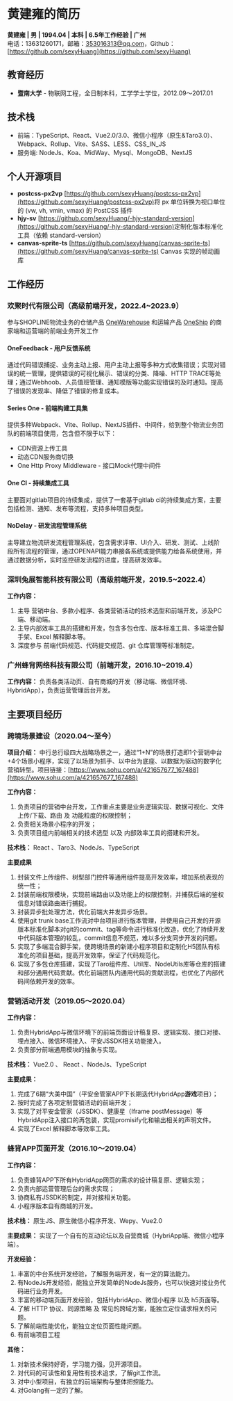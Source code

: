# 黄建雍的简历

**黄建雍 | 男 | 1994.04 | 本科 | 6.5年工作经验 | 广州**  
电话：13631260171，邮箱：[353016313@qq.com](353016313@qq.com)，Github：[https://github.com/sexyHuang](https://github.com/sexyHuang)

## 教育经历

- **暨南大学** - 物联网工程，全日制本科，工学学士学位，2012.09～2017.01

## 技术栈  

- 前端：TypeScript、React、Vue2.0/3.0、微信小程序（原生&Taro3.0）、Webpack、Rollup、Vite、SASS、LESS、CSS_IN_JS  
- 服务端: NodeJs、Koa、MidWay、Mysql、MongoDB、NextJS

## 个人开源项目

- **postcss-px2vp**  [https://github.com/sexyHuang/postcss-px2vp](https://github.com/sexyHuang/postcss-px2vp)​
将 px 单位转换为视口单位的 (vw, vh, vmin, vmax) 的 PostCSS 插件
- **hjy-sv**  [https://github.com/sexyHuang/-hjy-standard-version](https://github.com/sexyHuang/-hjy-standard-version)​
定制化版本标准化工具（依赖 standard-version）
- **canvas-sprite-ts** [https://github.com/sexyHuang/canvas-sprite-ts](https://github.com/sexyHuang/canvas-sprite-ts)
Canvas 实现的帧动画库

## 工作经历

### 欢聚时代有限公司（高级前端开发，2022.4~2023.9）

参与SHOPLINE物流业务的仓储产品 [OneWarehouse](https://www.onewarehouse.net/) 和运输产品 [OneShip](https://oneship.cn/) 的商家端和运营端的前端业务开发工作

#### OneFeedback - 用户反馈系统

通过代码错误捕捉、业务主动上报、用户主动上报等多种方式收集错误；实现对错误的统一管理，提供错误的可视化展示、错误的分类、降噪、HTTP TRACE等处理；通过Webhoob、人员值班管理、通知模版等功能实现错误的及时通知。提高了错误的发现率、降低了错误的修复成本。

#### Series One - 前端构建工具集

提供多种Webpack、Vite、Rollup、NextJS插件、中间件，给到整个物流业务团队的前端项目使用，包含但不限于以下：

- CDN资源上传工具
- 动态CDN服务商切换
- One Http Proxy Middleware - 接口Mock代理中间件

#### One CI - 持续集成工具

主要面对gitlab项目的持续集成，提供了一套基于gitlab ci的持续集成方案，主要包括检测、通知、发布等流程，支持多种项目类型。

#### NoDelay - 研发流程管理系统

主导建立物流研发流程管理系统，包含需求评审、UI介入、研发、测试、上线阶段所有流程的管理，通过OPENAPI能力串接各系统或提供能力给各系统使用，并通过数据分析，实时监控研发流程的进度，提高研发效率。

### 深圳兔展智能科技有限公司（高级前端开发，2019.5~2022.4）

**工作内容：**

1. 主导 营销中台、多款小程序、各类营销活动的技术选型和前端开发，涉及PC端、移动端。
1. 主导内部效率工具的搭建和开发，包含多包仓库、版本标准工具、多端混合脚手架、Excel 解释脚本等。
1. 深度参与 前端代码规范、代码提交规范、git 仓库管理等标准制定。

### 广州蜂背网络科技有限公司（前端开发，2016.10~2019.4）

**工作内容：** 负责各类活动页、自有商城的开发（移动端、微信环境、HybridApp），负责运营管理后台开发。

## 主要项目经历

### 跨境场景建设（2020.04～至今）

**项目介绍：**
中行总行级四大战略场景之一，通过“1+N”的场景打造即1个营销中台+4个场景小程序，实现了以场景为抓手、以中台为底座、以数据为驱动的数字化营销转型。项目链接：[https://www.sohu.com/a/421657677_167488](https://www.sohu.com/a/421657677_167488)
**​**

**工作内容：**

1. 负责项目的营销中台开发，工作重点主要是业务逻辑实现、数据可视化、文件上传/下载、路由 及 功能粒度的权限控制；
1. 负责相关场景小程序的开发；
1. 负责项目组内前端相关的技术选型 以及 内部效率工具的搭建和开发。

**技术栈：** React 、Taro3、NodeJs、TypeScript

**主要成果**

1. 封装文件上传组件、树型部门控件等通用组件提高开发效率，增加系统表现的统一性；
1. 封装前端权限模块，实现前端路由以及功能上的权限控制，并捕获后端的鉴权信息对错误路由进行捕捉。
1. 封装异步批处理方法，优化前端大并发异步场景。
1. 使用git trunk base工作流对中台项目进行版本管理，并使用自己开发的开源版本标准化脚本对git的commit、tag等命令进行标准化改造，优化了持续开发中代码版本管理的较乱，commit信息不规范，难以多分支同步开发的问题。
1. 实现了多端混合脚手架，使跨境场景的新建小程序项目和定制化H5团队有标准化的项目基础，提高开发效率，保证了代码规范化。
1. 实现了多包仓库搭建，实现了Taro组件库、Util库、NodeUtils库等仓库的搭建和部分通用代码贡献。优化前端团队内通用代码的贡献流程，也优化了内部代码间依赖开发的效率。

### 营销活动开发（2019.05～2020.04）

**工作内容：**

1. 负责HybridApp与微信环境下的前端页面设计稿复原、逻辑实现、接口对接、埋点接入、微信环境接入、平安JSSDK相关功能接入。
1. 负责部分前端通用模块的抽象与实现。

**技术栈：** Vue2.0 、 React 、NodeJs、TypeScript
​

**主要成果：**

1. 完成了6期“大美中国”（平安金管家APP下长期迭代HybridApp**游戏**项目）；
1. 按时完成了各项定制营销活动的前端开发；
1. 实现了对平安金管家（JSSDK）、健康星（Iframe postMessage）等HybridApp注入接口的再包装，实现promisify化和输出相关的声明文件。
1. 实现了Excel 解释脚本等效率工具。

### 蜂背APP页面开发（2016.10～2019.04）

**工作内容：**

1. 负责蜂背APP下所有HybridApp网页的需求的设计稿复原、逻辑实现；
1. 负责内部运营管理后台的需求实现；
1. 协商私有JSSDK的制定，并对接相关功能。
1. 小程序版本自有商城的开发。

**技术栈：** 原生JS、原生微信小程序开发、Wepy、Vue2.0

**主要成果：** 实现了一个自有的互动论坛以及自营商城（HybriApp端、微信小程序端）。

**开发经验：**

1. 丰富的中台系统开发经验，了解服务端开发，有一定的算法能力。
1. 有NodeJs开发经验，能独立开发简单的NodeJs服务，也可以快速对接业务代码进行业务开发。
1. 丰富的移动端页面开发经验，包括HybridApp、微信小程序 以及 h5页面等。
1. 了解 HTTP 协议、同源策略 及 常见的跨域方案，能独立定位请求相关的问题。
1. 了解前端性能优化，能独立定位页面性能问题。
1. 有前端项目工程

**其他：**

1. 对新技术保持好奇，学习能力强，见开源项目。
1. 对代码的可读性和复用性有技术追求，了解git工作流。
1. 对中小型项目，有独立的前端架构与整体把控能力。
1. 对Golang有一定的了解。
